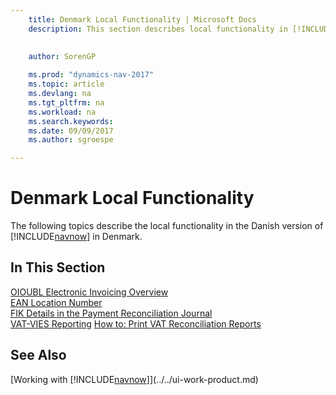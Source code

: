 ```yaml
---
    title: Denmark Local Functionality | Microsoft Docs
    description: This section describes local functionality in [!INCLUDE[navnow](../../includes/navnow_md.md)] in Denmark.
    
     
    author: SorenGP

    ms.prod: "dynamics-nav-2017"
    ms.topic: article
    ms.devlang: na
    ms.tgt_pltfrm: na
    ms.workload: na
    ms.search.keywords:
    ms.date: 09/09/2017
    ms.author: sgroespe

---
```

# Denmark Local Functionality
The following topics describe the local functionality in the Danish version of [!INCLUDE[navnow](../../includes/navnow_md.md)] in Denmark.  

## In This Section  
[OIOUBL Electronic Invoicing Overview](oioubl-electronic-invoicing-overview.md)  
[EAN Location Number](ean-location-number.md)  
[FIK Details in the Payment Reconciliation Journal](fik-details-in-the-payment-reconciliation-journal.md)  
[VAT-VIES Reporting](vat-vies-reporting.md)
[How to: Print VAT Reconciliation Reports](how-to-print-vat-reconciliation-reports.md)

## See Also
[Working with [!INCLUDE[navnow](../../includes/navnow_md.md)]](../../ui-work-product.md)   
